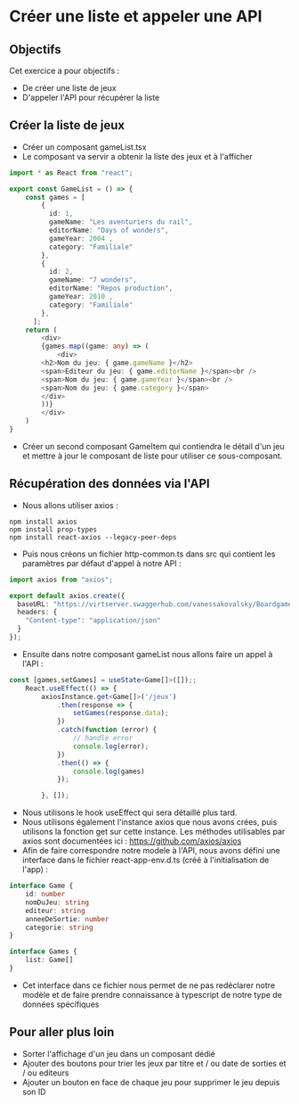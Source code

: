 # Créer une liste et appeler une API

## Objectifs

Cet exercice a pour objectifs :
* De créer une liste de jeux
* D'appeler l'API pour récupérer la liste

## Créer la liste de jeux

* Créer un composant gameList.tsx 
* Le composant va servir a obtenir la liste des jeux et à l'afficher
```typescript
import * as React from "react";

export const GameList = () => {
    const games = [
        {
          id: 1,
          gameName: "Les aventuriers du rail", 
          editorName: "Days of wonders", 
          gameYear: 2004 , 
          category: "Familiale"
        },
        {
          id: 2,
          gameName: "7 wonders", 
          editorName: "Repos production", 
          gameYear: 2010 , 
          category: "Familiale" 
        },
      ];
    return (
        <div>
        {games.map((game: any) => (
            <div>
        <h2>Nom du jeu: { game.gameName }</h2>
        <span>Editeur du jeu: { game.editorName }</span><br />
        <span>Nom du jeu: { game.gameYear }</span><br />
        <span>Nom du jeu: { game.category }</span>  
        </div>     
        ))}
        </div>
    )
}
```
* Créer un second composant GameItem qui contiendra le détail d'un jeu et mettre à jour le composant de liste pour utiliser ce sous-composant.

## Récupération des données via l'API

* Nous allons utiliser axios :
``` 
npm install axios
npm install prop-types
npm install react-axios --legacy-peer-deps
```
* Puis nous créons un fichier http-common.ts dans src qui contient les paramètres par défaut d'appel à notre API : 
```typescript
import axios from "axios";

export default axios.create({
  baseURL: "https://virtserver.swaggerhub.com/vanessakovalsky/BoardgamesV3/1.1.3",
  headers: {
    "Content-type": "application/json"
  }
});
```
* Ensuite dans notre composant gameList nous allons faire un appel à l'API : 
```typescript
const [games,setGames] = useState<Game[]>([]);;
    React.useEffect(() => {
        axiosInstance.get<Game[]>('/jeux')
            .then(response => {
                setGames(response.data);
            })
            .catch(function (error) {
                // handle error
                console.log(error);
            })
            .then(() => {
                console.log(games)
            });

        }, []);
```
* Nous utilisons le hook useEffect qui sera détaillé plus tard.
* Nous utilisons également l'instance axios que nous avons crées, puis utilisons la fonction get sur cette instance. Les méthodes utilisables par axios sont documentées ici : https://github.com/axios/axios  
* Afin de faire correspondre notre modele à l'API, nous avons défini une interface dans le fichier react-app-env.d.ts (créé à l'initialisation de l'app) : 
```typescript
interface Game {
    id: number
    nomDuJeu: string
    editeur: string
    anneeDeSortie: number
    categorie: string  
}

interface Games {
    list: Game[]
}
```
* Cet interface dans ce fichier nous permet de ne pas redéclarer notre modèle et de faire prendre connaissance à typescript de notre type de données spécifiques

## Pour aller plus loin 
* Sorter l'affichage d'un jeu dans un composant dédié 
* Ajouter des boutons pour trier les jeux par titre et / ou date de sorties et / ou editeurs
* Ajouter un bouton en face de chaque jeu pour supprimer le jeu depuis son ID
